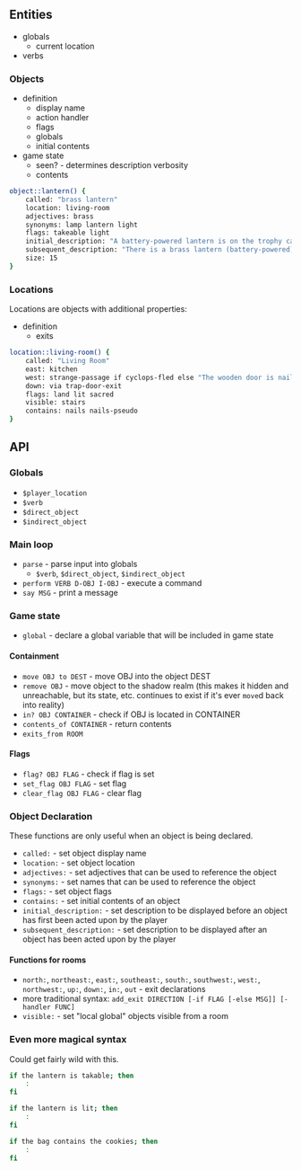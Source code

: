 Entities
--------

- globals   
    - current location
- verbs

### Objects


- definition
    - display name
    - action handler
    - flags
    - globals
    - initial contents
- game state
    - seen? - determines description verbosity
    - contents

```sh
object::lantern() {
    called: "brass lantern"
    location: living-room
    adjectives: brass
    synonyms: lamp lantern light
    flags: takeable light
    initial_description: "A battery-powered lantern is on the trophy case."
    subsequent_description: "There is a brass lantern (battery-powered) here."
    size: 15
}
```

### Locations

Locations are objects with additional properties:

- definition
    - exits

```sh
location::living-room() {
    called: "Living Room"
    east: kitchen
    west: strange-passage if cyclops-fled else "The wooden door is nailed shut."
    down: via trap-door-exit
    flags: land lit sacred
    visible: stairs
    contains: nails nails-pseudo
}
```

API
---

### Globals

- `$player_location`
- `$verb`
- `$direct_object`
- `$indirect_object`

### Main loop

- `parse` - parse input into globals
    - `$verb`, `$direct_object`, `$indirect_object`
- `perform VERB D-OBJ I-OBJ` - execute a command
- `say MSG` - print a message

### Game state

- `global` - declare a global variable that will be included in game state

#### Containment

- `move OBJ to DEST` - move OBJ into the object DEST
- `remove OBJ` - move object to the shadow realm (this makes it hidden and unreachable, but its state, etc. continues to exist if it's ever `move`d back into reality)
- `in? OBJ CONTAINER` - check if OBJ is located in CONTAINER
- `contents_of CONTAINER` - return contents
- `exits_from ROOM`

#### Flags

- `flag? OBJ FLAG` - check if flag is set
- `set_flag OBJ FLAG` - set flag
- `clear_flag OBJ FLAG` - clear flag

### Object Declaration

These functions are only useful when an object is being declared.

- `called:` - set object display name
- `location:` - set object location
- `adjectives:` - set adjectives that can be used to reference the object
- `synonyms:` - set names that can be used to reference the object
- `flags:` - set object flags
- `contains:` - set initial contents of an object
- `initial_description:` - set description to be displayed before an object has
  first been acted upon by the player
- `subsequent_description:` - set description to be displayed after an object
  has been acted upon by the player

#### Functions for rooms
- `north:`, `northeast:`, `east:`, `southeast:`, `south:`, `southwest:`,
  `west:`, `northwest:`, `up:`, `down:`, `in:`, `out` - exit declarations
- more traditional syntax: 
  `add_exit DIRECTION [-if FLAG [-else MSG]] [-handler FUNC]`
- `visible:` - set "local global" objects visible from a room


### Even more magical syntax

Could get fairly wild with this.

```sh
if the lantern is takable; then
    :
fi

if the lantern is lit; then
    :
fi

if the bag contains the cookies; then
    :
fi
```